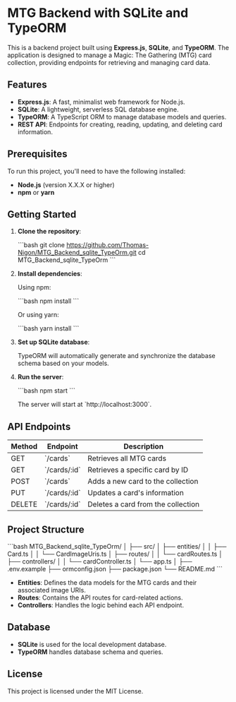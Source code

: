 
# MTG Backend with SQLite and TypeORM

This is a backend project built using **Express.js**, **SQLite**, and **TypeORM**. The application is designed to manage a Magic: The Gathering (MTG) card collection, providing endpoints for retrieving and managing card data.

## Features

- **Express.js**: A fast, minimalist web framework for Node.js.
- **SQLite**: A lightweight, serverless SQL database engine.
- **TypeORM**: A TypeScript ORM to manage database models and queries.
- **REST API**: Endpoints for creating, reading, updating, and deleting card information.
  
## Prerequisites

To run this project, you'll need to have the following installed:

- **Node.js** (version X.X.X or higher)
- **npm** or **yarn**

## Getting Started

1. **Clone the repository**:

    \`\`\`bash
    git clone https://github.com/Thomas-Nigon/MTG_Backend_sqlite_TypeOrm.git
    cd MTG_Backend_sqlite_TypeOrm
    \`\`\`

2. **Install dependencies**:

    Using npm:

    \`\`\`bash
    npm install
    \`\`\`

    Or using yarn:

    \`\`\`bash
    yarn install
    \`\`\`

3. **Set up SQLite database**:

    TypeORM will automatically generate and synchronize the database schema based on your models.

4. **Run the server**:

    \`\`\`bash
    npm start
    \`\`\`

    The server will start at \`http://localhost:3000\`.

## API Endpoints

| Method | Endpoint                  | Description                           |
|--------|----------------------------|---------------------------------------|
| GET    | \`/cards\`                 | Retrieves all MTG cards               |
| GET    | \`/cards/:id\`             | Retrieves a specific card by ID       |
| POST   | \`/cards\`                 | Adds a new card to the collection     |
| PUT    | \`/cards/:id\`             | Updates a card's information          |
| DELETE | \`/cards/:id\`             | Deletes a card from the collection    |

## Project Structure

\`\`\`bash
MTG_Backend_sqlite_TypeOrm/
│
├── src/
│   ├── entities/
│   │   ├── Card.ts
│   │   └── CardImageUris.ts
│   ├── routes/
│   │   └── cardRoutes.ts
│   ├── controllers/
│   │   └── cardController.ts
│   └── app.ts
│
├── .env.example
├── ormconfig.json
├── package.json
└── README.md
\`\`\`

- **Entities**: Defines the data models for the MTG cards and their associated image URIs.
- **Routes**: Contains the API routes for card-related actions.
- **Controllers**: Handles the logic behind each API endpoint.

## Database

- **SQLite** is used for the local development database.
- **TypeORM** handles database schema and queries.

## License

This project is licensed under the MIT License.
